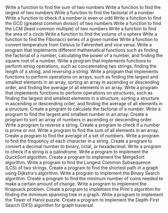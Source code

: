 Write a function to find the sum of two numbers
Write a function to find the largest of two numbers
Write a function to find the factorial of a number
Write a function to check if a number is even or odd
Write a function to find the GCD (greatest common divisor) of two numbers
Write a function to find the LCM (least common multiple) of two numbers
Write a function to find the area of a circle
Write a function to find the volume of a sphere
Write a function to find the Fibonacci series of a given number
Write a function to convert temperature from Celsius to Fahrenheit and vice versa.
Write a program that implements different mathematical functions such as finding the factorial of a number, calculating the power of a number, and finding the square root of a number.
Write a program that implements functions to perform string operations, such as concatenating two strings, finding the length of a string, and reversing a string.
Write a program that implements functions to perform operations on arrays, such as finding the largest and smallest elements in an array, sorting an array in ascending or descending order, and finding the average of all elements in an array.
Write a program that implements functions to perform operations on structures, such as finding the largest and smallest elements in a structure, sorting a structure in ascending or descending order, and finding the average of all elements in a structure.
Create a program to calculate the factorial of a number.
Write a program to find the largest and smallest number in an array.
Create a program to sort an array of numbers in ascending or descending order.
Write a program to reverse a string.
Create a program to check if a number is prime or not.
Write a program to find the sum of all elements in an array.
Create a program to find the average of a set of numbers.
Write a program to find the frequency of each character in a string.
Create a program to convert a decimal number to binary, octal, or hexadecimal.
Write a program to check if a string is a palindrome.
Write a program to implement the QuickSort algorithm.
Create a program to implement the MergeSort algorithm.
Write a program to find the Longest Common Subsequence (LCS) of two strings.
Create a program to find the shortest path in a graph using Dijkstra's algorithm.
Write a program to implement the Binary Search algorithm.
Create a program to find the minimum number of coins needed to make a certain amount of change.
Write a program to implement the Knapsack problem.
Create a program to implement the Prim's algorithm for finding the minimum spanning tree in a graph.
Write a program to implement the Tower of Hanoi puzzle.
Create a program to implement the Depth-First Search (DFS) algorithm for graph traversal.